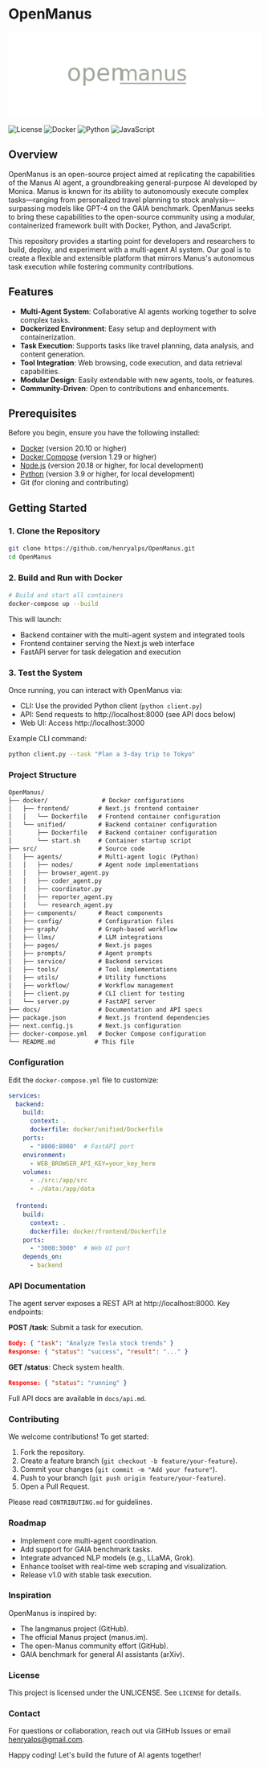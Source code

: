 # OpenManus

<p align="center">
  <img src="docs/logo.png" alt="OpenManus Logo">
</p>

![License](https://img.shields.io/badge/license-UNLICENSE-blue.svg)
![Docker](https://img.shields.io/badge/docker-supported-green.svg)
![Python](https://img.shields.io/badge/python-3.9+-blue.svg)
![JavaScript](https://img.shields.io/badge/javascript-ES6+-yellow.svg)

## Overview

OpenManus is an open-source project aimed at replicating the capabilities of the Manus AI agent, a groundbreaking general-purpose AI developed by Monica. Manus is known for its ability to autonomously execute complex tasks—ranging from personalized travel planning to stock analysis—surpassing models like GPT-4 on the GAIA benchmark. OpenManus seeks to bring these capabilities to the open-source community using a modular, containerized framework built with Docker, Python, and JavaScript.

This repository provides a starting point for developers and researchers to build, deploy, and experiment with a multi-agent AI system. Our goal is to create a flexible and extensible platform that mirrors Manus's autonomous task execution while fostering community contributions.

## Features

- **Multi-Agent System**: Collaborative AI agents working together to solve complex tasks.
- **Dockerized Environment**: Easy setup and deployment with containerization.
- **Task Execution**: Supports tasks like travel planning, data analysis, and content generation.
- **Tool Integration**: Web browsing, code execution, and data retrieval capabilities.
- **Modular Design**: Easily extendable with new agents, tools, or features.
- **Community-Driven**: Open to contributions and enhancements.

## Prerequisites

Before you begin, ensure you have the following installed:
- [Docker](https://docs.docker.com/get-docker/) (version 20.10 or higher)
- [Docker Compose](https://docs.docker.com/compose/install/) (version 1.29 or higher)
- [Node.js](https://nodejs.org/) (version 20.18 or higher, for local development)
- [Python](https://python.org/) (version 3.9 or higher, for local development)
- Git (for cloning and contributing)

## Getting Started

### 1. Clone the Repository
```bash
git clone https://github.com/henryalps/OpenManus.git
cd OpenManus
```

### 2. Build and Run with Docker
```bash
# Build and start all containers
docker-compose up --build
```

This will launch:
- Backend container with the multi-agent system and integrated tools
- Frontend container serving the Next.js web interface
- FastAPI server for task delegation and execution

### 3. Test the System
Once running, you can interact with OpenManus via:
- CLI: Use the provided Python client (`python client.py`)
- API: Send requests to http://localhost:8000 (see API docs below)
- Web UI: Access http://localhost:3000

Example CLI command:
```bash
python client.py --task "Plan a 3-day trip to Tokyo"
```

### Project Structure
```
OpenManus/
├── docker/               # Docker configurations
│   ├── frontend/        # Next.js frontend container
│   │   └── Dockerfile   # Frontend container configuration
│   └── unified/         # Backend container configuration
│       ├── Dockerfile   # Backend container configuration
│       └── start.sh     # Container startup script
├── src/                 # Source code
│   ├── agents/          # Multi-agent logic (Python)
│   │   ├── nodes/       # Agent node implementations
│   │   ├── browser_agent.py
│   │   ├── coder_agent.py
│   │   ├── coordinator.py
│   │   ├── reporter_agent.py
│   │   └── research_agent.py
│   ├── components/      # React components
│   ├── config/          # Configuration files
│   ├── graph/           # Graph-based workflow
│   ├── llms/            # LLM integrations
│   ├── pages/           # Next.js pages
│   ├── prompts/         # Agent prompts
│   ├── service/         # Backend services
│   ├── tools/           # Tool implementations
│   ├── utils/           # Utility functions
│   ├── workflow/        # Workflow management
│   ├── client.py        # CLI client for testing
│   └── server.py        # FastAPI server
├── docs/                # Documentation and API specs
├── package.json         # Next.js frontend dependencies
├── next.config.js       # Next.js configuration
├── docker-compose.yml   # Docker Compose configuration
└── README.md           # This file
```

### Configuration
Edit the `docker-compose.yml` file to customize:
```yaml
services:
  backend:
    build: 
      context: .
      dockerfile: docker/unified/Dockerfile
    ports:
      - "8000:8000"  # FastAPI port
    environment:
      - WEB_BROWSER_API_KEY=your_key_here
    volumes:
      - ./src:/app/src
      - ./data:/app/data

  frontend:
    build:
      context: .
      dockerfile: docker/frontend/Dockerfile
    ports:
      - "3000:3000"  # Web UI port
    depends_on:
      - backend
```

### API Documentation
The agent server exposes a REST API at http://localhost:8000. Key endpoints:

**POST /task**: Submit a task for execution.
```json
Body: { "task": "Analyze Tesla stock trends" }
Response: { "status": "success", "result": "..." }
```

**GET /status**: Check system health.
```json
Response: { "status": "running" }
```

Full API docs are available in `docs/api.md`.

### Contributing
We welcome contributions! To get started:
1. Fork the repository.
2. Create a feature branch (`git checkout -b feature/your-feature`).
3. Commit your changes (`git commit -m "Add your feature"`).
4. Push to your branch (`git push origin feature/your-feature`).
5. Open a Pull Request.

Please read `CONTRIBUTING.md` for guidelines.

### Roadmap
- Implement core multi-agent coordination.
- Add support for GAIA benchmark tasks.
- Integrate advanced NLP models (e.g., LLaMA, Grok).
- Enhance toolset with real-time web scraping and visualization.
- Release v1.0 with stable task execution.

### Inspiration
OpenManus is inspired by:
- The langmanus project (GitHub).
- The official Manus project (manus.im).
- The open-Manus community effort (GitHub).
- GAIA benchmark for general AI assistants (arXiv).

### License
This project is licensed under the UNLICENSE. See `LICENSE` for details.

### Contact
For questions or collaboration, reach out via GitHub Issues or email [henryalps@gmail.com](mailto:henryalps@gmail.com).

Happy coding! Let's build the future of AI agents together!